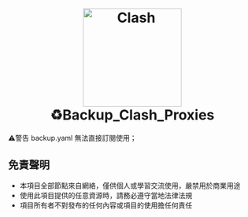 <h1 align="center">
  <img src="https://github.com/Dreamacro/clash/raw/master/docs/logo.png" alt="Clash" width="200">
  <br>
  ♻️Backup_Clash_Proxies
  <br>
</h1>

⚠️警告 backup.yaml 無法直接訂閱使用；

## 免責聲明
* 本項目全部節點來自網絡，僅供個人或學習交流使用，嚴禁用於商業用途
* 使用此項目提供的任意資源時，請務必遵守當地法律法規
* 項目所有者不對發布的任何內容或項目的使用擔任何責任
